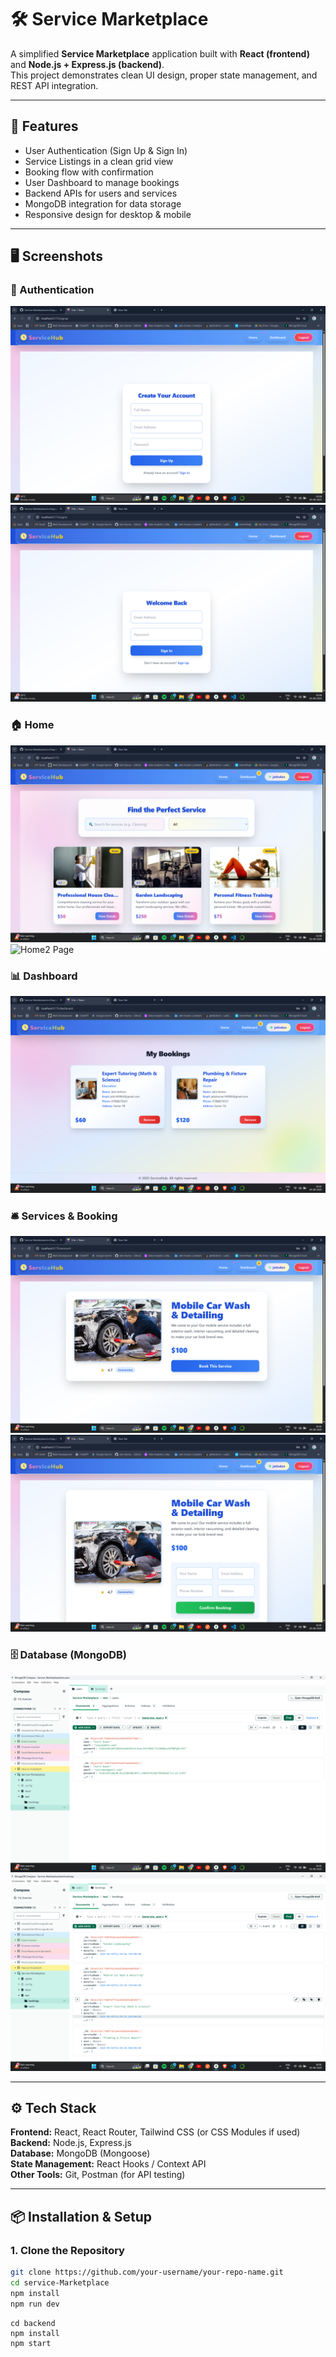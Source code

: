 # 🛠️ Service Marketplace

A simplified **Service Marketplace** application built with **React (frontend)** and **Node.js + Express.js (backend)**.  
This project demonstrates clean UI design, proper state management, and REST API integration.

---

## 🚀 Features

- User Authentication (Sign Up & Sign In)  
- Service Listings in a clean grid view  
- Booking flow with confirmation  
- User Dashboard to manage bookings  
- Backend APIs for users and services  
- MongoDB integration for data storage  
- Responsive design for desktop & mobile  

---

## 🖥️ Screenshots

### 🔑 Authentication
![SignUp Page](./public/Screenshot(85).png)  
![SignIn Page](./public/Screenshot(86).png)  

### 🏠 Home
![Home1 Page](./public/Screenshot(87).png)  
![Home2 Page](./public/Screenshot(88).png)  

### 📊 Dashboard
![Dashboard Page](./public/Screenshot(89).png)  

### 🛎️ Services & Booking
![Service Page](./public/Screenshot(90).png)  
![Confirmation Page](./public/Screenshot(91).png)  

### 🗄️ Database (MongoDB)
![Database Of User](./public/Screenshot(92).png)  
![Database of Bookings](./public/Screenshot(93).png)  

---

## ⚙️ Tech Stack

**Frontend:** React, React Router, Tailwind CSS (or CSS Modules if used)  
**Backend:** Node.js, Express.js  
**Database:** MongoDB (Mongoose)  
**State Management:** React Hooks / Context API  
**Other Tools:** Git, Postman (for API testing)  

---

## 📦 Installation & Setup

### 1. Clone the Repository
```bash
git clone https://github.com/your-username/your-repo-name.git
cd service-Marketplace
npm install
npm run dev
```
```
cd backend
npm install
npm start
```
